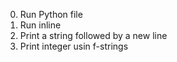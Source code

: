 0. Run Python file
1. Run inline
2. Print a string followed by a new line
3. Print integer usin f-strings
